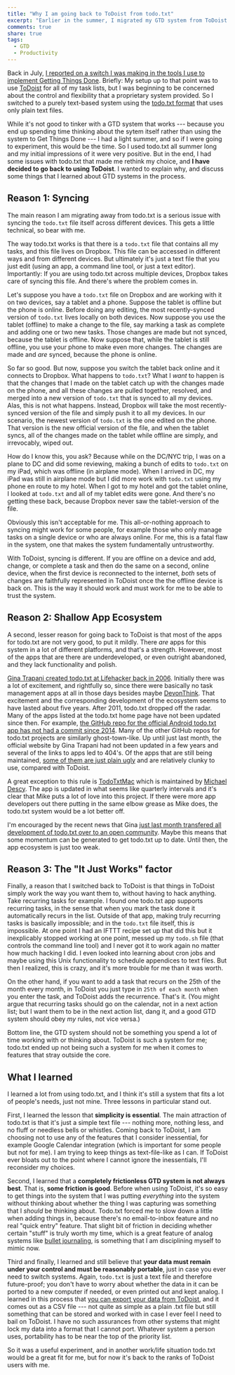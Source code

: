 ```yaml
---
title: "Why I am going back to ToDoist from todo.txt"
excerpt: "Earlier in the summer, I migrated my GTD system from ToDoist to the text-based todo.txt system. I'm changing back, and here's why."
comments: true
share: true
tags:
  - GTD 
  - Productivity
---
```


Back in July, [I reported on a switch I was making in the tools I use to implement Getting Things Done](http://rtalbert.org/plaintext-gtd/). Briefly: My setup up to that point was to use [ToDoist](http://www.todoist.com) for all of my task lists, but I was beginning to be concerned about the control and flexibility that a proprietary system provided. So I switched to a purely text-based system using the [todo.txt format](http://todotxt.org/) that uses only plain text files. 

While it's not good to tinker with a GTD system that works --- because you end up spending time thinking about the sytem itself rather than using the system to Get Things Done --- I had a light summer, and so if I were going to experiment, this would be the time. So I used todo.txt all summer long and my initial impressions of it were very positive. But in the end, I had some issues with todo.txt that made me rethink my choice, and __I have decided to go back to using ToDoist__. I wanted to explain why, and discuss some things that I learned about GTD systems in the process. 

## Reason 1: Syncing 

The main reason I am migrating away from todo.txt is a serious issue with syncing the `todo.txt` file itself across different devices. This gets a little technical, so bear with me. 

The way todo.txt works is that there is a `todo.txt` file that contains all my tasks, and this file lives on Dropbox. This file can be accessed in different ways and from different devices. But ultimately it's just a text file that you just edit (using an app, a command line tool, or just a text editor). Importantly: If you are using todo.txt across multiple devices, Dropbox takes care of syncing this file. And there's where the problem comes in. 

Let's suppose you have a `todo.txt` file on Dropbox and are working with it on two devices, say a tablet and a phone. Suppose the tablet is offline but the phone is online. Before doing any editing, the most recently-synced version of `todo.txt` lives locally on both devices. Now suppose you use the tablet (offline) to make a change to the file, say marking a task as complete and adding one or two new tasks. Those changes are made but not synced, because the tablet is offline. Now suppose that, while the tablet is still offline, you use your phone to make even more changes. The changes are made and _are_ synced, because the phone is online. 

So far so good. But now, suppose you switch the tablet back online and it connects to Dropbox. What happens to `todo.txt`? What I _want_ to happen is that the changes that I made on the tablet catch up with the changes made on the phone, and all these changes are pulled together, resolved, and merged into a new version of `todo.txt` that is synced to all my devices. Alas, this is not what happens. Instead, Dropbox will take the most recently-synced version of the file and simply push it to all my devices. In our scenario, the newest version of `todo.txt` is the one edited on the phone. That version is the new official version of the file, and when the tablet syncs, all of the changes made on the tablet while offline are simply, and irrevocably, wiped out. 

How do I know this, you ask? Because while on the DC/NYC trip, I was on a plane to DC and did some reviewing, making a bunch of edits to `todo.txt` on my iPad, which was offline (in airplane mode). When I arrived in DC, my iPad was still in airplane mode but I did more work with `todo.txt` using my phone en route to my hotel. When I got to my hotel and got the tablet online, I looked at `todo.txt` and all of my tablet edits were gone. And there's no getting these back, because Dropbox never saw the tablet-version of the file. 

Obviously this isn't acceptable for me. This all-or-nothing approach to syncing might work for some people, for example those who only manage tasks on a single device or who are always online. For me, this is a fatal flaw in the system, one that makes the system fundamentally untrustworthy. 

With ToDoist, syncing is different. If you are offline on a device and add, change, or complete a task and then do the same on a second, online device, when the first device is reconnected to the internet, _both_ sets of changes are faithfully represented in ToDoist once the the offline device is back on. This is the way it should work and must work for me to be able to trust the system. 


## Reason 2: Shallow App Ecosystem

A second, lesser reason for going back to ToDoist is that most of the apps for todo.txt are not very good, to put it mildly. There _are_ apps for this system in a lot of different platforms, and that's a strength. However, most of the apps that are there are underdeveloped, or even outright abandoned, and they lack functionality and polish. 

[Gina Trapani created todo.txt at Lifehacker back in 2006](https://lifehacker.com/166299/geek-to-live--list-your-life-in-txt). Initially there was a lot of excitement, and rightfully so, since there were basically no task management apps at all in those days besides maybe [DevonThink](http://www.devontechnologies.com/products/devonthink/overview.html). That excitement and the corresponding development of the ecosystem seems to have lasted about five years. After 2011, todo.txt dropped off the radar. Many of the apps listed at the todo.txt home page have not been updated since then. For example, [the GitHub repo for the official Android todo.txt app has not had a commit since 2014](https://github.com/todotxt/todo.txt-android). Many of the other GitHub repos for todo.txt projects are similarly ghost-town-like. Up until just last month, the official website by Gina Trapani had not been updated in a few years and several of the links to apps led to 404's. Of the apps that are still being maintained, [some of them are just plain ugly](http://todo.martinsgill.co.uk/) and are relatively clunky to use, compared with ToDoist. 

A great exception to this rule is [TodoTxtMac](https://mjdescy.github.io/TodoTxtMac/) which is maintained by [Michael Descy](https://github.com/mjdescy). The app is updated in what seems like quarterly intervals and it's clear that Mike puts a lot of love into this project. If there were more app developers out there putting in the same elbow grease as Mike does, the todo.txt system would be a lot better off. 

I'm encouraged by the recent news that Gina [just last month transfered all development of todo.txt over to an open community](http://blog.todotxt.org/post/164525181522/community-and-the-future-of-todotxt). Maybe this means that some momentum can be generated to get todo.txt up to date. Until then, the app ecosystem is just too weak.

## Reason 3: The "It Just Works" factor

Finally, a reason that I switched back to ToDoist is that things in ToDoist simply work the way you want them to, without having to hack anything. Take recurring tasks for example. I found one todo.txt app supports recurring tasks, in the sense that when you mark the task done it automatically recurs in the list. Outside of that app, making truly recurring tasks is basically impossible; and in the `todo.txt` file itself, this _is_ impossible. At one point I had an IFTTT recipe set up that did this but it inexplicably stopped working at one point, messed up my `todo.sh` file (that controls the command line tool) and I never got it to work again no matter how much hacking I did. I even looked into learning about cron jobs and maybe using this Unix functionality to schedule appendices to text files. But then I realized, this is crazy, and it's more trouble for me than it was worth. 

On the other hand, if you want to add a task that recurs on the 25th of the month every month, in ToDoist you just type in `25th of each month` when you enter the task, and ToDoist adds the recurrence. That's it. (You might argue that recurring tasks should go on the calendar, not in a next action list; but I want them to be in the next action list, dang it, and a good GTD system should obey _my_ rules, not vice versa.) 

Bottom line, the GTD system should not be something you spend a lot of time working with or thinking about. ToDoist is such a system for me; todo.txt ended up not being such a system for me when it comes to features that stray outside the core. 

## What I learned 

I learned a lot from using todo.txt, and I think it's still a system that fits a lot of people's needs, just not mine. Three lessons in particular stand out. 

First, I learned the lesson that __simplicity is essential__. The main attraction of todo.txt is that it's just a simple text file --- nothing more, nothing less, and no fluff or needless bells or whistles. Coming back to ToDoist, I am choosing not to use any of the features that I consider inessential, for example Google Calendar integration (which is important for some people but not for me). I am trying to keep things as text-file-like as I can. If ToDoist ever bloats out to the point where I cannot ignore the inessentials, I'll reconsider my choices. 

Second, I learned that a __completely frictionless GTD system is not always best__. That is, __some friction is good__. Before when using ToDoist, it's so easy to get things into the system that I was putting _everything_ into the system without thinking about whether the thing I was capturing was something that I _should_ be thinking about. Todo.txt forced me to slow down a little when adding things in, because there's no email-to-inbox feature and no real "quick entry" feature. That slight bit of friction in deciding whether certain "stuff" is truly worth my time, which is a great feature of analog systems like [bullet journaling](http://bulletjournal.com/), is something that I am disciplining myself to mimic now. 

Third and finally, I learned and still believe that __your data must remain under your control and must be reasonably portable__, just in case you ever need to switch systems. Again, `todo.txt` is just a text file and therefore future-proof; you don't have to worry about whether the data in it can be ported to a new computer if needed, or even printed out and kept analog. I learned in this process that [you can export your data from ToDoist](https://support.todoist.com/hc/en-us/articles/115001799989-Backups), and it comes out as a CSV file --- not quite as simple as a plain .txt file but still something that can be stored and worked with in case I ever feel I need to bail on ToDoist. I have no such assurances from other systems that might lock my data into a format that I cannot port. Whatever system a person uses, portability has to be near the top of the priority list. 

So it was a useful experiment, and in another work/life situation todo.txt would be a great fit for me, but for now it's back to the ranks of ToDoist users with me. 

